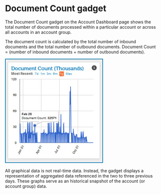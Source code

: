 # Document Count gadget 

<head>
  <meta name="guidename" content="Integration"/>
  <meta name="context" content="GUID-d46bd945-89fa-4fda-ab60-da36cad7883d"/>
</head>


The Document Count gadget on the Account Dashboard page shows the total number of documents processed within a particular account or across all accounts in an account group.

The document count is calculated by the total number of inbound documents and the total number of outbound documents. Document Count = \(number of inbound documents + number of outbound documents\).

![Document Count gadget](../Images/dashboard-ga-document-count.jpg)

All graphical data is not real-time data. Instead, the gadget displays a representation of aggregated data referenced in the two to three previous days. These graphs serve as an historical snapshot of the account \(or account group\) data.